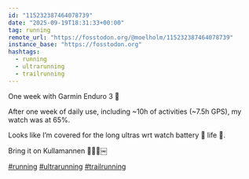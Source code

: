 ```yaml
---
id: "115232387464078739"
date: "2025-09-19T18:31:33+00:00"
tag: running
remote_url: "https://fosstodon.org/@moelholm/115232387464078739"
instance_base: "https://fosstodon.org"
hashtags:
  - running
  - ultrarunning
  - trailrunning
---
```

One week with Garmin Enduro 3 🔋

After one week of daily use, including ~10h of activities (~7.5h GPS), my watch was at 65%.

Looks like I’m covered for the long ultras wrt watch battery 🔋 life 🤩.

Bring it on Kullamannen 🤠👏🏻￼

[#running](https://fosstodon.org/tags/running) [#ultrarunning](https://fosstodon.org/tags/ultrarunning) [#trailrunning](https://fosstodon.org/tags/trailrunning)
